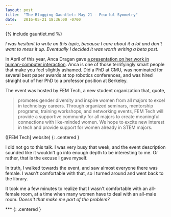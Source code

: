 ```yaml
---
layout: post
title:  "The Blogging Gauntlet: May 21 - Fearful Symmetry"
date:   2016-05-21 18:36:00 -0700
---
```


{% include gauntlet.md %}

*I was hesitant to write on this topic, because I care about it a lot and don't
want to mess it up. Eventually I decided it was worth writing a beta post.*

In April of this year, Anca Dragan gave [a presentation on her work in
human-computer interaction](https://www.facebook.com/events/1083061028418433/).
Anca is one of those terrifyingly smart people that make you feel slightly
ashamed. Did a PhD at CMU, was nominated for several best paper awards at top
robotics conferences, and was hired straight out of her PhD to a
professor position at Berkeley.

The event was hosted by FEM Tech, a new student organization that, quote,

> promotes gender diversity and inspire women from all majors to excel in technology careers. Through organized seminars, mentorship programs, training workshops, and networking events, FEM Tech will provide a supportive community for all majors to create meaningful connections with like-minded women. We hope to excite new interest in tech and provide support for women already in STEM majors.

([FEM Tech] website)
{: .centered }

I did not go to this talk. I was very busy that week, and the event description
sounded like it wouldn't go into enough depth to be interesting to me. Or rather,
that is the excuse I gave myself.

In truth, I walked towards the event, and saw almost everyone there was female.
I wasn't comfortable with that, so I turned around and went back to the library.

It took me a few minutes to realize that I wasn't comfortable with an all-female
room, at a time when many women have to deal with an all-male room. *Doesn't
that make me part of the problem?*

\*\*\*
{: .centered }
